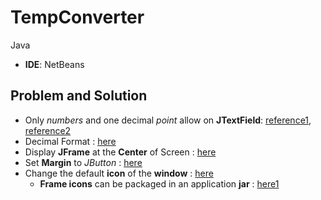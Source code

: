 # TempConverter
Java

- **IDE**: NetBeans

## Problem and Solution
- Only *numbers* and one decimal *point* allow on **JTextField**: [reference1](https://youtu.be/OVaGcvuNVxk?si=Pwd0dGsDjSwKk5QX), [reference2](https://www.tutorialspoint.com/how-can-we-make-jtextfield-accept-only-numbers-in-java)
- Decimal Format : [here](https://mkyong.com/java/java-display-double-in-2-decimal-points/)
- Display **JFrame** at the **Center** of Screen : [here](https://www.tutorialspoint.com/how-to-display-a-jframe-to-the-center-of-a-screen-in-java)
- Set **Margin** to *JButton* : [here](https://www.tutorialspoint.com/how-can-we-set-the-margin-to-a-jbutton-in-java)
- Change the default **icon** of the **window** : [here](https://www.tutorialspoint.com/swingexamples/change_default_icon_of_window.htm)
    - **Frame icons** can be packaged in an application **jar** : [here1](https://stackoverflow.com/questions/15657569/how-to-set-icon-to-jframe)